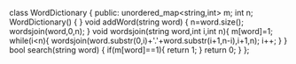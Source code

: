 class WordDictionary {
public:
unordered_map<string,int> m;
int n;
WordDictionary() {
}
void addWord(string word) {
n=word.size();
wordsjoin(word,0,n);
}
void wordsjoin(string word,int i,int n){
m[word]=1;
while(i<n){
wordsjoin(word.substr(0,i)+'.'+word.substr(i+1,n-i),i+1,n);
i++;
}
}
bool search(string word) {
if(m[word]==1){
return 1;
}
return 0;
}
};